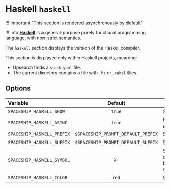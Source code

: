 # Haskell `haskell`

!!! important "This section is rendered asynchronously by default"

!!! info
    [**Haskell**](https://www.haskell.org) is a general-purpose purely functional programming language, with non-strict semantics.

The `haskell` section displays the version of the Haskell compiler.

This section is displayed only within Haskell projects, meaning:

* Upsearch finds a `stack.yaml` file.
* The current directory contains a file with `.hs` or `.cabal` files.

## Options

| Variable                   |              Default               | Meaning                             |
| :------------------------- | :--------------------------------: | ----------------------------------- |
| `SPACESHIP_HASKELL_SHOW`   |               `true`               | Show section                        |
| `SPACESHIP_HASKELL_ASYNC`  |               `true`               | Render section asynchronously       |
| `SPACESHIP_HASKELL_PREFIX` | `$SPACESHIP_PROMPT_DEFAULT_PREFIX` | Section's prefix                    |
| `SPACESHIP_HASKELL_SUFFIX` | `$SPACESHIP_PROMPT_DEFAULT_SUFFIX` | Section's suffix                    |
| `SPACESHIP_HASKELL_SYMBOL` |                `λ·`                | Symbol displayed before the section |
| `SPACESHIP_HASKELL_COLOR`  |               `red`                | Section's color                     |
